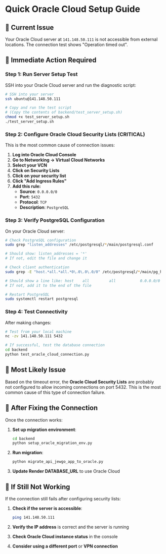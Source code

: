 # Quick Oracle Cloud Setup Guide

## 🚨 **Current Issue**
Your Oracle Cloud server at `141.148.50.111` is not accessible from external locations. The connection test shows "Operation timed out".

## 🔧 **Immediate Action Required**

### **Step 1: Run Server Setup Test**
SSH into your Oracle Cloud server and run the diagnostic script:

```bash
# SSH into your server
ssh ubuntu@141.148.50.111

# Copy and run the test script
# (Copy the contents of backend/test_server_setup.sh)
chmod +x test_server_setup.sh
./test_server_setup.sh
```

### **Step 2: Configure Oracle Cloud Security Lists (CRITICAL)**

This is the most common cause of connection issues:

1. **Log into Oracle Cloud Console**
2. **Go to Networking → Virtual Cloud Networks**
3. **Select your VCN**
4. **Click on Security Lists**
5. **Click on your security list**
6. **Click "Add Ingress Rules"**
7. **Add this rule:**
   - **Source**: `0.0.0.0/0`
   - **Port**: `5432`
   - **Protocol**: `TCP`
   - **Description**: `PostgreSQL`

### **Step 3: Verify PostgreSQL Configuration**

On your Oracle Cloud server:

```bash
# Check PostgreSQL configuration
sudo grep "listen_addresses" /etc/postgresql/*/main/postgresql.conf

# Should show: listen_addresses = '*'
# If not, edit the file and change it

# Check client authentication
sudo grep -E "host.*all.*all.*0\.0\.0\.0/0" /etc/postgresql/*/main/pg_hba.conf

# Should show a line like: host    all         all           0.0.0.0/0               md5
# If not, add it to the end of the file

# Restart PostgreSQL
sudo systemctl restart postgresql
```

### **Step 4: Test Connectivity**

After making changes:

```bash
# Test from your local machine
nc -zv 141.148.50.111 5432

# If successful, test the database connection
cd backend
python test_oracle_cloud_connection.py
```

## 🎯 **Most Likely Issue**

Based on the timeout error, the **Oracle Cloud Security Lists** are probably not configured to allow incoming connections on port 5432. This is the most common cause of this type of connection failure.

## 📝 **After Fixing the Connection**

Once the connection works:

1. **Set up migration environment**:
   ```bash
   cd backend
   python setup_oracle_migration_env.py
   ```

2. **Run migration**:
   ```bash
   python migrate_api_jewgo_app_to_oracle.py
   ```

3. **Update Render DATABASE_URL** to use Oracle Cloud

## 🚨 **If Still Not Working**

If the connection still fails after configuring security lists:

1. **Check if the server is accessible**:
   ```bash
   ping 141.148.50.111
   ```

2. **Verify the IP address** is correct and the server is running

3. **Check Oracle Cloud instance status** in the console

4. **Consider using a different port** or **VPN connection**
